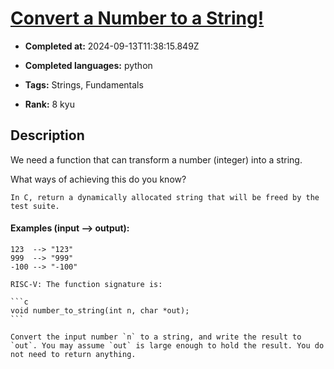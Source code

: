 # [Convert a Number to a String!](https://www.codewars.com/kata/5265326f5fda8eb1160004c8)

- **Completed at:** 2024-09-13T11:38:15.849Z

- **Completed languages:** python

- **Tags:** Strings, Fundamentals

- **Rank:** 8 kyu

## Description

We need a function that can transform a number (integer) into a string.

What ways of achieving this do you know?

```if:c
In C, return a dynamically allocated string that will be freed by the test suite.
```

#### Examples (input --> output):

```
123  --> "123"
999  --> "999"
-100 --> "-100"
```

~~~if:riscv
RISC-V: The function signature is:

```c
void number_to_string(int n, char *out);
```

Convert the input number `n` to a string, and write the result to `out`. You may assume `out` is large enough to hold the result. You do not need to return anything.
~~~